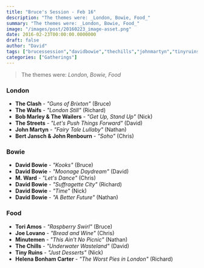 ```yaml
---
title: "Bruce's Session - Feb 16"
description: "The themes were: _London, Bowie, Food_"
summary: "The themes were: _London, Bowie, Food_"
image: "/images/post/20160223_image-asset.png"
date: 2016-02-23T00:00:00.0000000
draft: false
author: "David"
tags: ["brucessession","davidbowie","thechills","johnmartyn","tinyruins","theclash","toriamos","minutemen","thestreets","mward","thewaifs","joelovano","helenabonhamcarter","bobmarleyandthewailers","bertjanschandjohnrenbourn"]
categories: ["Gatherings"]
---
```

> The themes were: _London, Bowie, Food_
### London
- **The Clash** - _"Guns of Brixton"_ (Bruce)
- **The Waifs** - _"London Still"_ (Richard)
- **Bob Marley & The Wailers** - _"Get Up, Stand Up"_ (Nick)
- **The Streets** - _"Let's Push Things Forward"_ (David)
- **John Martyn** - _"Fairy Tale Lullaby"_ (Nathan)
- **Bert Jansch & John Renbourn** - _"Soho"_ (Chris)
### Bowie
- **David Bowie** - _"Kooks"_ (Bruce)
- **David Bowie** - _"Moonage Daydream"_ (David)
- **M. Ward** - _"Let's Dance"_ (Chris)
- **David Bowie** - _"Suffragette City"_ (Richard)
- **David Bowie** - _"Time"_ (Nick)
- **David Bowie** - _"A Better Future"_ (Nathan)
### Food
- **Tori Amos** - _"Raspberry Swirl"_ (Bruce)
- **Joe Lovano** - _"Bread and Wine"_ (Chris)
- **Minutemen** - _"This Ain't No Picnic"_ (Nathan)
- **The Chills** - _"Underwater Wasteland"_ (David)
- **Tiny Ruins** - _"Just Desserts"_ (Nick)
- **Helena Bonham Carter** - _"The Worst Pies in London"_ (Richard)
